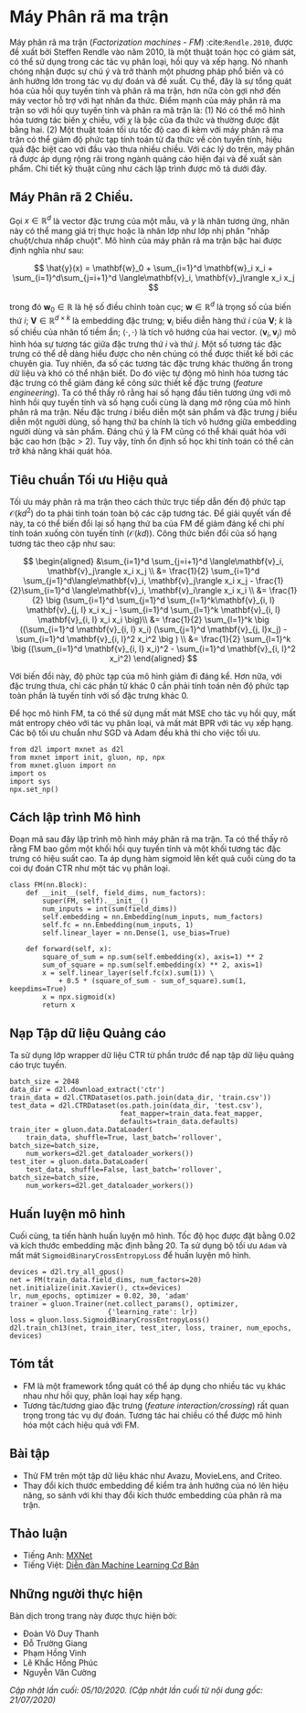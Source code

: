 <!--
# Factorization Machines
-->

# Máy Phân rã ma trận


<!--
Factorization machines (FM) :cite:`Rendle.2010`, proposed by Steffen Rendle in 2010, 
is a supervised algorithm that can be used for classification, regression, and ranking tasks.
It quickly took notice and became a popular and impactful method for making predictions and recommendations.
Particularly, it is a generalization of the linear regression model and the matrix factorization model.
Moreover, it is reminiscent of support vector machines with a polynomial kernel.
The strengths of factorization machines over the linear regression and matrix factorization are:
(1) it can model $\chi$-way variable interactions, where $\chi$ is the number of polynomial order and is usually set to two.
(2) A fast optimization algorithm associated with factorization machines can reduce the polynomial computation time to linear complexity, 
making it extremely efficient especially for high dimensional sparse inputs.
For these reasons, factorization machines are widely employed in modern advertisement and products recommendations.
The technical details and implementations are described below.
-->

Máy phân rã ma trận (*Factorization machines - FM*) :cite:`Rendle.2010`, được đề xuất bởi Steffen Rendle vào năm 2010,
là một thuật toán học có giám sát, có thể sử dụng trong các tác vụ phân loại, hồi quy và xếp hạng.
Nó nhanh chóng nhận được sự chú ý và trở thành một phương pháp phổ biến và có ảnh hưởng lớn trong tác vụ dự đoán và đề xuất.
Cụ thể, đây là sự tổng quát hóa của hồi quy tuyến tính và phân rã ma trận,
hơn nữa còn gợi nhớ đến máy vector hỗ trợ với hạt nhân đa thức.
Điểm mạnh của máy phân rã ma trận so với hồi quy tuyến tính và phân ra mã trận là:
(1) Nó có thể mô hình hóa tương tác biến $\chi$ chiều, với $\chi$ là bậc của đa thức và thường được đặt bằng hai.
(2) Một thuật toán tối ưu tốc độ cao đi kèm với máy phân rã ma trận có thể giảm độ phức tạp tính toán từ đa thức về còn tuyến tính,
hiệu quả đặc biệt cao với đầu vào thưa nhiều chiều.
Với các lý do trên, máy phân rã được áp dụng rộng rãi trong ngành quảng cáo hiện đại và đề xuất sản phẩm.
Chi tiết kỹ thuật cũng như cách lập trình được mô tả dưới đây.


<!--
## 2-Way Factorization Machines
-->

## Máy Phân rã 2 Chiều.


<!--
Formally, let $x \in \mathbb{R}^d$ denote the feature vectors of one sample, and $y$ denote the corresponding label 
which can be real-valued label or class label such as binary class "click/non-click".
The model for a factorization machine of degree two is defined as:
-->

Gọi $x \in \mathbb{R}^d$ là vector đặc trưng của một mẫu, và $y$ là nhãn tương ứng,
nhãn này có thể mang giá trị thực hoặc là nhãn lớp như lớp nhị phân "nhấp chuột/chưa nhấp chuột".
Mô hình của máy phân rã ma trận bậc hai được định nghĩa như sau:


$$
\hat{y}(x) = \mathbf{w}_0 + \sum_{i=1}^d \mathbf{w}_i x_i + \sum_{i=1}^d\sum_{j=i+1}^d \langle\mathbf{v}_i, \mathbf{v}_j\rangle x_i x_j
$$


<!--
where $\mathbf{w}_0 \in \mathbb{R}$ is the global bias;
$\mathbf{w} \in \mathbb{R}^d$ denotes the weights of the i-th variable;
$\mathbf{V} \in \mathbb{R}^{d\times k}$ represents the feature embeddings;
$\mathbf{v}_i$ represents the $i^\mathrm{th}$ row of $\mathbf{V}$; $k$ is the dimensionality of latent factors;
$\langle\cdot, \cdot \rangle$ is the dot product of two vectors.
$\langle \mathbf{v}_i, \mathbf{v}_j \rangle$ model the interaction between the $i^\mathrm{th}$ and $j^\mathrm{th}$ feature.
Some feature interactions can be easily understood so they can be designed by experts.
However, most other feature interactions are hidden in data and difficult to identify.
So modeling feature interactions automatically can greatly reduce the efforts in feature engineering.
It is obvious that the first two terms correspond to the linear regression model and the last term is an extension of the matrix factorization model.
If the feature $i$ represents an item and the feature $j$ represents a user, the third term is exactly the dot product between user and item embeddings.
It is worth noting that FM can also generalize to higher orders (degree > 2).
Nevertheless, the numerical stability might weaken the generalization.
-->


trong đó $\mathbf{w}_0 \in \mathbb{R}$ là hệ số điều chỉnh toàn cục;
$\mathbf{w} \in \mathbb{R}^d$ là trọng số của biến thứ $i$;
$\mathbf{V} \in \mathbb{R}^{d\times k}$ là embedding đặc trưng;
$\mathbf{v}_i$ biểu diễn hàng thứ $i$ của $\mathbf{V}$; $k$ là số chiều của nhân tố tiềm ẩn;
$\langle\cdot, \cdot \rangle$ là tích vô hướng của hai vector.
$\langle \mathbf{v}_i, \mathbf{v}_j \rangle$ mô hình hóa sự tương tác giữa đặc trưng thứ $i$ và thứ $j$.
Một số tương tác đặc trưng có thể dễ dàng hiểu được cho nên chúng có thể được thiết kế bởi các chuyên gia.
Tuy nhiên, đa số các tương tác đặc trưng khác thường ẩn trong dữ liệu và khó có thể nhận biết.
Do đó việc tự động mô hình hóa tương tác đặc trưng có thể giảm đáng kể công sức thiết kế đặc trưng (*feature engineering*).
Ta có thể thấy rõ rằng hai số hạng đầu tiên tương ứng với mô hình hồi quy tuyến tính và số hạng cuối cùng là dạng mở rộng của mô hình phân rã ma trận.
Nếu đặc trưng $i$ biểu diễn một sản phẩm và đặc trưng $j$ biểu diễn một người dùng, số hạng thứ ba chính là tích vô hướng giữa embedding người dùng và sản phẩm.
Đáng chú ý là FM cũng có thể khái quát hóa với bậc cao hơn (bậc > 2).
Tuy vậy, tính ổn định số học khi tính toán có thể cản trở khả năng khái quát hóa.


<!--
## An Efficient Optimization Criterion
-->

## Tiêu chuẩn Tối ưu Hiệu quả


<!--
Optimizing the factorization machines in a straight forward method leads to a complexity of $\mathcal{O}(kd^2)$ as all pairwise interactions require to be computed.
To solve this inefficiency problem, we can reorganize the third term of FM which could greatly reduce the computation cost, leading to a linear time complexity ($\mathcal{O}(kd)$).
The reformulation of the pairwise interaction term is as follows:
-->

Tối ưu máy phân rã ma trận theo cách thức trực tiếp dẫn đến độ phức tạp $\mathcal{O}(kd^2)$ do ta phải tính toán toàn bộ các cặp tương tác.
Để giải quyết vấn đề này, ta có thể biến đổi lại số hạng thứ ba của FM để giảm đáng kể chi phí tính toán xuống còn tuyến tính ($\mathcal{O}(kd)$).
Công thức biến đổi của số hạng tương tác theo cặp như sau:


$$
\begin{aligned}
&\sum_{i=1}^d \sum_{j=i+1}^d \langle\mathbf{v}_i, \mathbf{v}_j\rangle x_i x_j \\
 &= \frac{1}{2} \sum_{i=1}^d \sum_{j=1}^d\langle\mathbf{v}_i, \mathbf{v}_j\rangle x_i x_j - \frac{1}{2}\sum_{i=1}^d \langle\mathbf{v}_i, \mathbf{v}_i\rangle x_i x_i \\
 &= \frac{1}{2} \big (\sum_{i=1}^d \sum_{j=1}^d \sum_{l=1}^k\mathbf{v}_{i, l} \mathbf{v}_{j, l} x_i x_j - \sum_{i=1}^d \sum_{l=1}^k \mathbf{v}_{i, l} \mathbf{v}_{i, l} x_i x_i \big)\\
 &=  \frac{1}{2} \sum_{l=1}^k \big ((\sum_{i=1}^d \mathbf{v}_{i, l} x_i) (\sum_{j=1}^d \mathbf{v}_{j, l}x_j) - \sum_{i=1}^d \mathbf{v}_{i, l}^2 x_i^2 \big ) \\
 &= \frac{1}{2} \sum_{l=1}^k \big ((\sum_{i=1}^d \mathbf{v}_{i, l} x_i)^2 - \sum_{i=1}^d \mathbf{v}_{i, l}^2 x_i^2)
 \end{aligned}
$$


<!--
With this reformulation, the model complexity are decreased greatly.
Moreover, for sparse features, only non-zero elements needs to be computed so that the overall complexity is linear to the number of non-zero features.
-->

Với biến đổi này, độ phức tạp của mô hình giảm đi đáng kể.
Hơn nữa, với đặc trưng thưa, chỉ các phần tử khác 0 cần phải tính toán nên độ phức tạp toàn phần là tuyến tính với số đặc trưng khác 0.


<!--
To learn the FM model, we can use the MSE loss for regression task, the cross entropy loss for classification tasks, and the BPR loss for ranking task.
Standard optimizers such as SGD and Adam are viable for optimization.
-->

Để học mô hình FM, ta có thể sử dụng mất mát MSE cho tác vụ hồi quy, mất mát entropy chéo với tác vụ phân loại, và mất mát BPR với tác vụ xếp hạng.
Các bộ tối ưu chuẩn như SGD và Adam đều khả thi cho việc tối ưu.


```{.python .input  n=2}
from d2l import mxnet as d2l
from mxnet import init, gluon, np, npx
from mxnet.gluon import nn
import os
import sys
npx.set_np()
```


<!--
## Model Implementation
-->

## Cách lập trình Mô hình


<!--
The following code implement the factorization machines.
It is clear to see that FM consists a linear regression block and an efficient feature interaction block.
We apply a sigmoid function over the final score since we treat the CTR prediction as a classification task.
-->

Đoạn mã sau đây lập trình mô hình máy phân rã ma trận.
Ta có thể thấy rõ rằng FM bao gồm một khối hồi quy tuyến tính và một khối tương tác đặc trưng có hiệu suất cao.
Ta áp dụng hàm sigmoid lên kết quả cuối cùng do ta coi dự đoán CTR như một tác vụ phân loại.


```{.python .input  n=2}
class FM(nn.Block):
    def __init__(self, field_dims, num_factors):
        super(FM, self).__init__()
        num_inputs = int(sum(field_dims))
        self.embedding = nn.Embedding(num_inputs, num_factors)
        self.fc = nn.Embedding(num_inputs, 1)
        self.linear_layer = nn.Dense(1, use_bias=True)
        
    def forward(self, x):
        square_of_sum = np.sum(self.embedding(x), axis=1) ** 2
        sum_of_square = np.sum(self.embedding(x) ** 2, axis=1)
        x = self.linear_layer(self.fc(x).sum(1)) \
            + 0.5 * (square_of_sum - sum_of_square).sum(1, keepdims=True)
        x = npx.sigmoid(x)
        return x
```


<!--
## Load the Advertising Dataset
-->

## Nạp Tập dữ liệu Quảng cáo


<!--
We use the CTR data wrapper from the last section to load the online advertising dataset.
-->

Ta sử dụng lớp wrapper dữ liệu CTR từ phần trước để nạp tập dữ liệu quảng cáo trực tuyến.


```{.python .input  n=3}
batch_size = 2048
data_dir = d2l.download_extract('ctr')
train_data = d2l.CTRDataset(os.path.join(data_dir, 'train.csv'))
test_data = d2l.CTRDataset(os.path.join(data_dir, 'test.csv'),
                           feat_mapper=train_data.feat_mapper,
                           defaults=train_data.defaults)
train_iter = gluon.data.DataLoader(
    train_data, shuffle=True, last_batch='rollover', batch_size=batch_size,
    num_workers=d2l.get_dataloader_workers())
test_iter = gluon.data.DataLoader(
    test_data, shuffle=False, last_batch='rollover', batch_size=batch_size,
    num_workers=d2l.get_dataloader_workers())
```


<!--
## Train the Model
-->

## Huấn luyện mô hình


<!--
Afterwards, we train the model. The learning rate is set to 0.02 and the embedding size is set to 20 by default.
The `Adam` optimizer and the `SigmoidBinaryCrossEntropyLoss` loss are used for model training.
-->

Cuối cùng, ta tiến hành huấn luyện mô hình. Tốc độ học được đặt bằng 0.02 và kích thước embedding mặc định bằng 20.
Ta sử dụng bộ tối ưu `Adam` và mất mát `SigmoidBinaryCrossEntropyLoss` để huấn luyện mô hình.


```{.python .input  n=5}
devices = d2l.try_all_gpus()
net = FM(train_data.field_dims, num_factors=20)
net.initialize(init.Xavier(), ctx=devices)
lr, num_epochs, optimizer = 0.02, 30, 'adam'
trainer = gluon.Trainer(net.collect_params(), optimizer,
                        {'learning_rate': lr})
loss = gluon.loss.SigmoidBinaryCrossEntropyLoss()
d2l.train_ch13(net, train_iter, test_iter, loss, trainer, num_epochs, devices)
```

## Tóm tắt

<!--
* FM is a general framework that can be applied on a variety of tasks such as regression, classification, and ranking. 
* Feature interaction/crossing is important for prediction tasks and the 2-way interaction can be efficiently modeled with FM.
-->

* FM là một framework tổng quát có thể áp dụng cho nhiều tác vụ khác nhau như hồi quy, phân loại hay xếp hạng.
* Tương tác/tương giao đặc trưng (*feature interaction/crossing*) rất quan trọng trong tác vụ dự đoán. Tương tác hai chiều có thể được mô hình hóa một cách hiệu quả với FM.


## Bài tập

<!--
* Can you test FM on other dataset such as Avazu, MovieLens, and Criteo datasets?
* Vary the embedding size to check its impact on performance, can you observe a similar pattern as that of matrix factorization?
-->

* Thử FM trên một tập dữ liệu khác như Avazu, MovieLens, and Criteo.
* Thay đổi kích thước embedding để kiểm tra ảnh hưởng của nó lên hiệu năng, so sánh với khi thay đổi kích thước embedding của phân rã ma trận.


## Thảo luận
* Tiếng Anh: [MXNet](https://discuss.d2l.ai/t/406)
* Tiếng Việt: [Diễn đàn Machine Learning Cơ Bản](https://forum.machinelearningcoban.com/c/d2l)


## Những người thực hiện
Bản dịch trong trang này được thực hiện bởi:

* Đoàn Võ Duy Thanh
* Đỗ Trường Giang
* Phạm Hồng Vinh
* Lê Khắc Hồng Phúc
* Nguyễn Văn Cường

*Cập nhật lần cuối: 05/10/2020. (Cập nhật lần cuối từ nội dung gốc: 21/07/2020)*
